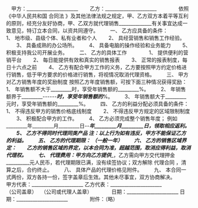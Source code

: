 
 


　甲方：______________________
　　乙方：______________________　　
　　依照《中华人民共和国
合同法
》及其他法律法规之规定，甲、乙方双方本着平等互利的原则，经充分友好协商，甲、乙双方就代理销售______________有关事宜达成一致意见，特订立本合同，以资共同遵守。
　　一、 乙方应具备的条件：　　
　　1、 地市级、县级个体、私有业者和个人
　　2、 具经营销售和销售工作经验。
　　3、 具备成熟的办公场所。
　　4、 具备电脑的操作经验和业务能力
　　5、 积极支持我公司开展业务。
　　二、 乙方的具体工作　　
　　1、 提供便利的营销平台
　　2、 每日能提供有效和真实的销售报表
　　3、 正常的报表制度，每日十六点之前
　　4、 乙方有配合甲方工作的义务，乙方要按照甲方约定价格进行销售，低于甲方要求的价格进行销售，将视情况取消代理资格。
　　三、 甲方对乙方销售年度的奖励制度 按照乙方年度销售额，可按下面三种情况获得奖励：　　
　　1、 年销售额不大于_________时，享受年销售额的_________%。
　　2、 年销售额界于_________------_________时，享受年销售额的_________%。
　　3、 年销售额大于_________元时，享受年销售额的_________%。
　　四、 乙方的利益分配必须具备的条件：　　1、 不得违反甲方的销售价格底线制度
　　2、 不得违反甲方规定的区域限制制度
　　3、 积极配合甲方的工作。
　　4、 乙方必须完成整个销售年度； 例如_________年_________月_________日--_________年_________月_________日，领取相应返利。
　　5、 乙方不得同时代理同类产品 注：以上行为如有违反，甲方不能保证乙方的利益。
　　五、 乙方的代理期限： （一般一年）
　　六、 乙方的销售区域界定：　　乙方的销售区域的界定，以本合同为准，超越范围，取消应得利益，取消代理权。
　　七、 代理费用：甲方向乙方提供__________，乙方需向甲方交代理押金__________元人民币，若代理期限已满，没有续签协议；双方解除
代理合同
，清算之后，合约终止。
　　八、 具体产品的代理价格见附件。
　　九、 本合同一式两份，双方各持一份，签字盖章后生效。其他未尽事宜，双方协商解决。　　
　　甲方代表：______________________         乙方代表：______________________　　
　　（公司盖章）　                          （公司或代理人盖章）　　
　　日期：______________________             日期：______________________　　
　　附件：（略）
　　
 


 

 
 
 
 
 
  


  
 

  


  


  
 
 
 
 

